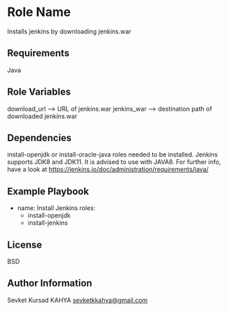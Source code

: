 Role Name
=========

Installs jenkins by downloading jenkins.war

Requirements
------------

Java

Role Variables
--------------

download_url --> URL of jenkins.war
jenkins_war --> destination path of downloaded jenkins.war

Dependencies
------------

install-openjdk or install-oracle-java roles needed to be installed.
Jenkins supports JDK8 and JDK11. It is advised to use with JAVA8.
For further info, have a look at https://jenkins.io/doc/administration/requirements/java/


Example Playbook
----------------

- name: Install Jenkins
  roles:
    - install-openjdk
    - install-jenkins

	
License
-------

BSD

Author Information
------------------

Sevket Kursad KAHYA
sevketkkahya@gmail.com